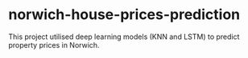 # norwich-house-prices-prediction
This project utilised deep learning models (KNN and LSTM) to predict property prices in Norwich.
